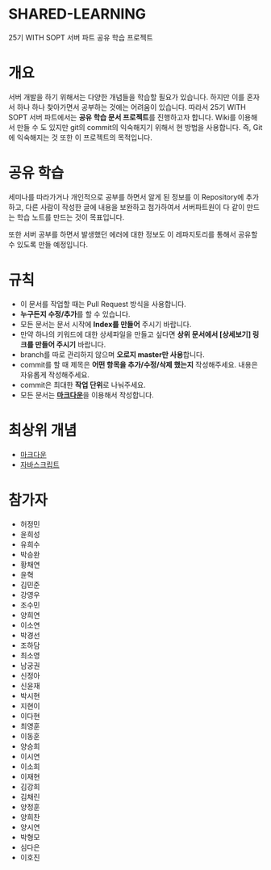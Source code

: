 ﻿# SHARED-LEARNING

25기 WITH SOPT 서버 파트 공유 학습 프로젝트

# 개요

서버 개발을 하기 위해서는 다양한 개념들을 학습할 필요가 있습니다.
하지만 이를 혼자서 하나 하나 찾아가면서 공부하는 것에는 어려움이 있습니다.
따라서 25기 WITH SOPT 서버 파트에서는 **공유 학습 문서 프로젝트**를 진행하고자 합니다.
Wiki를 이용해서 만들 수 도 있지만 git의 commit의 익숙해지기 위해서 현 방법을 사용합니다.
즉, Git에 익숙해지는 것 또한 이 프로젝트의 목적입니다.

# 공유 학습

세미나를 따라가거나 개인적으로 공부를 하면서 알게 된 정보를 이 Repository에 추가하고,
다른 사람이 작성한 글에 내용을 보완하고 첨가하여서 서버파트원이 다 같이 만드는 학습 노트를 만드는 것이 목표입니다.

또한 서버 공부를 하면서 발생했던 에러에 대한 정보도 이 레파지토리를 통해서 공유할 수 있도록 만들 예정입니다.

# 규칙

-   이 문서를 작업할 때는 Pull Request 방식을 사용합니다.
-   **누구든지 수정/추가**를 할 수 있습니다.
-   모든 문서는 문서 시작에 **Index를 만들어** 주시기 바랍니다.
-   만약 하나의 키워드에 대한 상세파일을 만들고 싶다면 **상위 문서에서 [상세보기] 링크를 만들어 주시기** 바랍니다.
-   branch를 따로 관리하지 않으며 **오로지 master만 사용**합니다.
-   commit를 할 때 제목은 **어떤 항목을 추가/수정/삭제 했는지** 작성해주세요. 내용은 자유롭게 작성해주세요.
-   commit은 최대한 **작업 단위**로 나눠주세요.
-   모든 문서는 [**마크다운**](https://github.com/WITH-SOPT-SERVER/SHARED-LEARNING/blob/master/MarkDown.md)을 이용해서 작성합니다.

# 최상위 개념

-   [마크다운](https://github.com/WITH-SOPT-SERVER/SHARED-LEARNING/blob/master/MarkDown.md)
-   [자바스크립트](https://github.com/WITH-SOPT-SERVER/SHARED-LEARNING/blob/master/Javascript.md)

# 참가자

- 허정민
- 윤희성
- 유희수
- 박승완
- 황채연
- 윤혁
- 김민준
- 강영우
- 조수민
- 양희연
- 이소연
- 박경선
- 조하담
- 최소영
- 남궁권
- 신정아
- 신윤재
- 박시현
- 지현이
- 이다현
- 최영훈
- 이동훈
- 양승희
- 이시연
- 이소희
- 이재현
- 김강희
- 김채린
- 양정훈
- 양희찬
- 양시연
- 박형모
- 심다은
- 이호진

